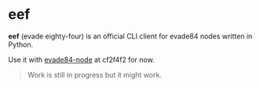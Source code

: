 # eef
**eef** (evade eighty-four) is an official CLI client for evade84 nodes written in Python.

Use it with [evade84-node](https://github.com/evade84-node) at cf2f4f2 for now.
> Work is still in progress but it might work.
